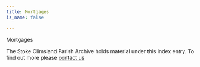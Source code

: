 ```yaml
---
title: Mortgages
is_name: false

---
```


Mortgages


The Stoke Climsland Parish Archive holds material under this index entry. To find out more please [contact us](/contact/)
